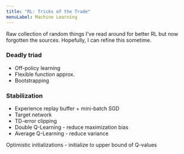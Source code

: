 ```yaml
---
title: "RL: Tricks of the Trade"
menuLabel: Machine Learning
---
```


Raw collection of random things I've read around for better RL but now forgotten the sources. Hopefully, I can refine this sometime.

### Deadly triad

- Off-policy learning
- Flexible function approx.
- Bootstrapping

### Stabilization

- Experience replay buffer + mini-batch SGD
- Target network
- TD-error clipping
- Double Q-Learning - reduce maximization bias
- Average Q-Learning - reduce variance

Optimistic initializations - initialize to upper bound of Q-values
